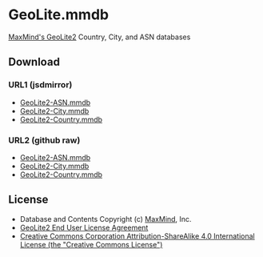 # GeoLite.mmdb

[MaxMind's GeoLite2](https://dev.maxmind.com/geoip/geoip2/geolite2/) Country, City, and ASN databases

## Download

### URL1 (jsdmirror)

- [GeoLite2-ASN.mmdb](https://cdn.jsdmirror.com/gh/cuiqg/GeoLite.mmdb@download/GeoLite2-ASN.mmdb)
- [GeoLite2-City.mmdb](https://cdn.jsdmirror.com/gh/cuiqg/GeoLite.mmdb@download/GeoLite2-City.mmdb)
- [GeoLite2-Country.mmdb](https://cdn.jsdmirror.com/gh/cuiqg/GeoLite.mmdb@download/GeoLite2-Country.mmdb)

### URL2 (github raw)

- [GeoLite2-ASN.mmdb](https://github.com/cuiqg/GeoLite.mmdb/raw/download/GeoLite2-ASN.mmdb)
- [GeoLite2-City.mmdb](https://github.com/cuiqg/GeoLite.mmdb/raw/download/GeoLite2-City.mmdb)
- [GeoLite2-Country.mmdb](https://github.com/cuiqg/GeoLite.mmdb/raw/download/GeoLite2-Country.mmdb)

## License

- Database and Contents Copyright (c) [MaxMind](https://www.maxmind.com/), Inc.
- [GeoLite2 End User License Agreement](https://www.maxmind.com/en/geolite2/eula)
- [Creative Commons Corporation Attribution-ShareAlike 4.0 International License (the "Creative Commons License")](https://creativecommons.org/licenses/by-sa/4.0/)

